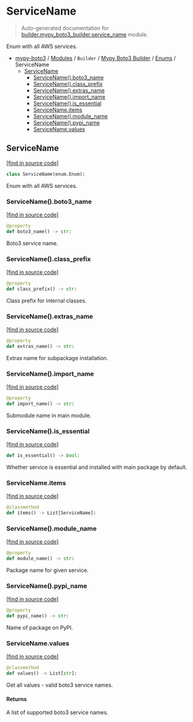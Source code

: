 # ServiceName

> Auto-generated documentation for [builder.mypy_boto3_builder.service_name](https://github.com/vemel/mypy_boto3/blob/master/builder/mypy_boto3_builder/enums/service_name.py) module.

Enum with all AWS services.

- [mypy-boto3](../../../README.md#mypy_boto3) / [Modules](../../../MODULES.md#mypy-boto3-modules) / `Builder` / [Mypy Boto3 Builder](../index.md#mypy-boto3-builder) / [Enums](index.md#enums) / ServiceName
    - [ServiceName](#servicename)
        - [ServiceName().boto3_name](#servicenameboto3_name)
        - [ServiceName().class_prefix](#servicenameclass_prefix)
        - [ServiceName().extras_name](#servicenameextras_name)
        - [ServiceName().import_name](#servicenameimport_name)
        - [ServiceName().is_essential](#servicenameis_essential)
        - [ServiceName.items](#servicenameitems)
        - [ServiceName().module_name](#servicenamemodule_name)
        - [ServiceName().pypi_name](#servicenamepypi_name)
        - [ServiceName.values](#servicenamevalues)

## ServiceName

[[find in source code]](https://github.com/vemel/mypy_boto3/blob/master/builder/mypy_boto3_builder/enums/service_name.py#L12)

```python
class ServiceName(enum.Enum):
```

Enum with all AWS services.

### ServiceName().boto3_name

[[find in source code]](https://github.com/vemel/mypy_boto3/blob/master/builder/mypy_boto3_builder/enums/service_name.py#L289)

```python
@property
def boto3_name() -> str:
```

Boto3 service name.

### ServiceName().class_prefix

[[find in source code]](https://github.com/vemel/mypy_boto3/blob/master/builder/mypy_boto3_builder/enums/service_name.py#L296)

```python
@property
def class_prefix() -> str:
```

Class prefix for internal classes.

### ServiceName().extras_name

[[find in source code]](https://github.com/vemel/mypy_boto3/blob/master/builder/mypy_boto3_builder/enums/service_name.py#L254)

```python
@property
def extras_name() -> str:
```

Extras name for subpackage installation.

### ServiceName().import_name

[[find in source code]](https://github.com/vemel/mypy_boto3/blob/master/builder/mypy_boto3_builder/enums/service_name.py#L261)

```python
@property
def import_name() -> str:
```

Submodule name in main module.

### ServiceName().is_essential

[[find in source code]](https://github.com/vemel/mypy_boto3/blob/master/builder/mypy_boto3_builder/enums/service_name.py#L275)

```python
def is_essential() -> bool:
```

Whether service is essential and installed with main package by default.

### ServiceName.items

[[find in source code]](https://github.com/vemel/mypy_boto3/blob/master/builder/mypy_boto3_builder/enums/service_name.py#L233)

```python
@classmethod
def items() -> List[ServiceName]:
```

### ServiceName().module_name

[[find in source code]](https://github.com/vemel/mypy_boto3/blob/master/builder/mypy_boto3_builder/enums/service_name.py#L247)

```python
@property
def module_name() -> str:
```

Package name for given service.

### ServiceName().pypi_name

[[find in source code]](https://github.com/vemel/mypy_boto3/blob/master/builder/mypy_boto3_builder/enums/service_name.py#L268)

```python
@property
def pypi_name() -> str:
```

Name of package on PyPI.

### ServiceName.values

[[find in source code]](https://github.com/vemel/mypy_boto3/blob/master/builder/mypy_boto3_builder/enums/service_name.py#L237)

```python
@classmethod
def values() -> List[str]:
```

Get all values - valid boto3 service names.

#### Returns

A list of supported boto3 service names.
